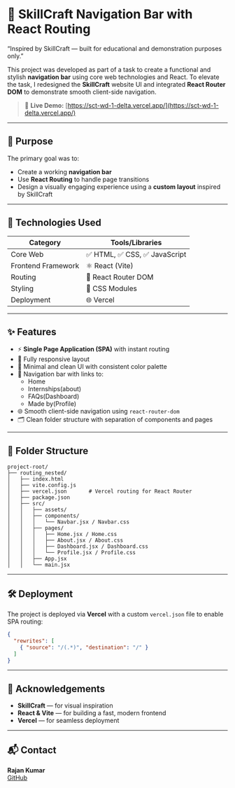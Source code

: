 # 🚀 SkillCraft Navigation Bar with React Routing

“Inspired by SkillCraft — built for educational and demonstration purposes only.”

This project was developed as part of a task to create a functional and stylish **navigation bar** using core web technologies and React. To elevate the task, I redesigned the **SkillCraft** website UI and integrated **React Router DOM** to demonstrate smooth client-side navigation.

> 🔗 **Live Demo:** [https://sct-wd-1-delta.vercel.app/](https://sct-wd-1-delta.vercel.app/)

---

## 📌 Purpose

The primary goal was to:
- Create a working **navigation bar**
- Use **React Routing** to handle page transitions
- Design a visually engaging experience using a **custom layout** inspired by SkillCraft

---

## 🔧 Technologies Used

| Category         | Tools/Libraries                     |
|------------------|--------------------------------------|
| Core Web         | ✅ HTML, ✅ CSS, ✅ JavaScript        |
| Frontend Framework | ⚛️ React (Vite)                   |
| Routing          | 🔄 React Router DOM                  |
| Styling          | 🎨 CSS Modules                       |
| Deployment       | 🌐 Vercel                            |

---

## ✨ Features

- ⚡ **Single Page Application (SPA)** with instant routing
- 📱 Fully responsive layout
- 🎯 Minimal and clean UI with consistent color palette
- 🧭 Navigation bar with links to:
  - Home
  - Internships(about)
  - FAQs(Dashboard)
  - Made by(Profile)
- 🌐 Smooth client-side navigation using `react-router-dom`
- 🗂️ Clean folder structure with separation of components and pages

---

## 📁 Folder Structure

```
project-root/
├── routing_nested/
│   ├── index.html
│   ├── vite.config.js
│   ├── vercel.json       # Vercel routing for React Router
│   ├── package.json
│   ├── src/
│   │   ├── assets/
│   │   ├── components/
│   │   │   └── Navbar.jsx / Navbar.css
│   │   ├── pages/
│   │   │   ├── Home.jsx / Home.css
│   │   │   ├── About.jsx / About.css
│   │   │   ├── Dashboard.jsx / Dashboard.css
│   │   │   └── Profile.jsx / Profile.css
│   │   ├── App.jsx
│   │   └── main.jsx
```

---

## 🛠 Deployment

The project is deployed via **Vercel** with a custom `vercel.json` file to enable SPA routing:

```json
{
  "rewrites": [
    { "source": "/(.*)", "destination": "/" }
  ]
}
```

---



## 🙌 Acknowledgements

- **SkillCraft** — for visual inspiration
- **React & Vite** — for building a fast, modern frontend
- **Vercel** — for seamless deployment

---

## 📬 Contact

**Rajan Kumar**  
[GitHub](https://github.com/rajankumar2511)
